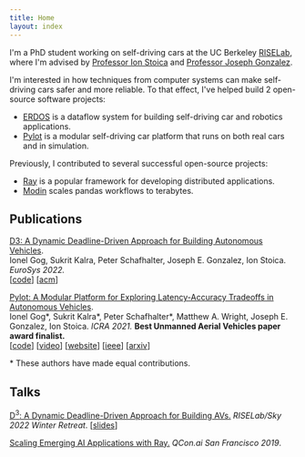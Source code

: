 ```yaml
---
title: Home
layout: index
---
```


I'm a PhD student working on self-driving cars at the UC Berkeley
[RISELab](https://rise.cs.berkeley.edu/),
where I'm advised by
[Professor Ion Stoica](https://people.eecs.berkeley.edu/~istoica/)
and
[Professor Joseph Gonzalez](https://people.eecs.berkeley.edu/~jegonzal/).

I'm interested in how techniques from computer systems can make
self-driving cars safer and more reliable.
To that effect, I've helped build 2 open-source software projects:

- [ERDOS](https://github.com/erdos-project/erdos/) is a dataflow system
for building self-driving car and robotics applications.
- [Pylot](https://github.com/erdos-project/pylot/) is a modular self-driving car
platform that runs on both real cars and in simulation.

Previously, I contributed to several successful open-source projects:

- [Ray](https://ray.io/) is a popular framework for developing distributed applications.
- [Modin](http://modin.org/) scales pandas workflows to terabytes.

## Publications

[D3: A Dynamic Deadline-Driven Approach for Building Autonomous Vehicles](/data/papers/2022-eurosys-d3.pdf). \
Ionel Gog, Sukrit Kalra, Peter Schafhalter, Joseph E. Gonzalez, Ion Stoica. *EuroSys 2022.* \
\[[code](https://github.com/erdos-project/erdos/)\] \[[acm](https://doi.org/10.1145/3492321.3519576)]

[Pylot: A Modular Platform for Exploring Latency-Accuracy Tradeoffs in Autonomous Vehicles](/data/papers/2021-icra-pylot.pdf). \
Ionel Gog\*, Sukrit Kalra\*, Peter Schafhalter\*, Matthew A. Wright, Joseph E. Gonzalez, Ion Stoica. *ICRA 2021.*
**Best Unmanned Aerial Vehicles paper award finalist.** \
\[[code](https://github.com/erdos-project/pylot/)\]
\[[video](https://www.youtube.com/watch?v=VlwhU0k5cmQ)\]
\[[website](https://pylot.readthedocs.io/)\]
\[[ieee](https://doi.org/10.1109/ICRA48506.2021.9561747)]
\[[arxiv](https://arxiv.org/abs/2104.07830)]

\* These authors have made equal contributions.

## Talks

[D<sup>3</sup>: A Dynamic Deadline-Driven Approach for Building AVs.](https://youtu.be/NG3U9rE8QcE) *RISELab/Sky 2022 Winter Retreat*.
\[[slides](https://drive.google.com/file/d/1_srYqYek0LlJ6nbCpJr9fvDElJ81R9qc/view?usp=sharing)\]

[Scaling Emerging AI Applications with Ray.](https://www.infoq.com/presentations/scale-ai-ray/) *QCon.ai San Francisco 2019*.
